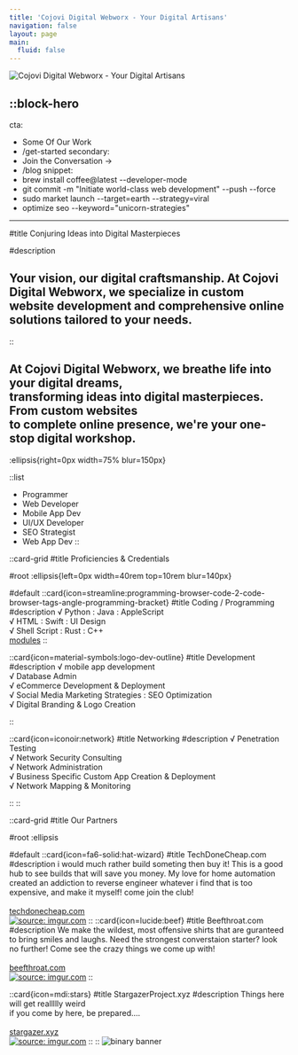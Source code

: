 ```yaml
---
title: 'Cojovi Digital Webworx - Your Digital Artisans'
navigation: false
layout: page
main:
  fluid: false
---
```

![Cojovi Digital Webworx - Your Digital Artisans](https://i.imgur.com/4Lfshn8.png "Cojovi Digital Webworx")

::block-hero
---
cta:
- Some Of Our Work
- /get-started
secondary:
- Join the Conversation →
- /blog
snippet: 
- brew install coffee@latest --developer-mode
- git commit -m "Initiate world-class web development" --push --force
- sudo market launch --target=earth --strategy=viral
- optimize seo --keyword="unicorn-strategies"

---
#title
Conjuring Ideas into Digital Masterpieces

#description
## Your vision, our digital craftsmanship. At Cojovi Digital Webworx, we specialize in custom website development and comprehensive online solutions tailored to your needs.
::

## At Cojovi Digital Webworx, we breathe life into your digital dreams, <br> transforming ideas into digital masterpieces. From custom websites <br> to complete online presence, we're your one-stop digital workshop.


:ellipsis{right=0px width=75% blur=150px}


  ::list
  - Programmer
  - Web Developer
  - Mobile App Dev
  - UI/UX Developer
  - SEO Strategist
  - Web App Dev
  ::

  

::card-grid
#title
Proficiencies & Credentials

#root
:ellipsis{left=0px width=40rem top=10rem blur=140px}

#default
  ::card{icon=streamline:programming-browser-code-2-code-browser-tags-angle-programming-bracket}
  #title
  Coding / Programming
  #description
 √ Python : Java : AppleScript <br>
 √ HTML : Swift : UI Design <br>
 √ Shell Script : Rust : C++ <br>
   [modules](https://modules.nuxtjs.org)
  ::

  ::card{icon=material-symbols:logo-dev-outline}
  #title
  Development
  #description
√ mobile app development <br>√ Database Admin <br>
√ eCommerce Development & Deployment <br>
√ Social Media Marketing Strategies : SEO Optimization <br>
√ Digital Branding & Logo Creation 

  ::

  ::card{icon=iconoir:network}
  #title
  Networking
  #description
√ Penetration Testing  <br>
√ Network Security Consulting <br>
√ Network Administration <br>
√ Business Specific Custom App Creation & Deployment <br>
√ Network Mapping & Monitoring

  ::
::

::card-grid
#title
Our Partners

#root
:ellipsis

#default
  ::card{icon=fa6-solid:hat-wizard}
  #title
  TechDoneCheap.com
  #description
  i would much rather build someting then buy it! This is a good hub to see builds that will save you money. My love for home automation created an addiction to reverse engineer whatever i find that is too expensive, and make it myself! come join the club!<br><br>
   [techdonecheap.com](https://techdonecheap.com)<br>
   <a href="https://imgur.com/McWDbr8"><img src="https://i.imgur.com/7QC5WBJ.png" title="source: imgur.com" /></a>
  ::
  ::card{icon=lucide:beef}
  #title
  Beefthroat.com
  #description
  We make the wildest, most offensive shirts that are guranteed to bring smiles and laughs.  Need the strongest converstaion starter? look no further!  Come see the crazy things we come up with! <br> <br>
   [beefthroat.com](https://beefthroat.com)<br>
   <a href="https://imgur.com/NjvLtlG"><img src="https://i.imgur.com/CmTOjYB.png" title="source: imgur.com" /></a>
  ::
 
  ::card{icon=mdi:stars}
  #title
  StargazerProject.xyz
  #description
   Things here will get reallllly weird<br> 
   if you come by here, be prepared....<br>  <br>
   [stargazer.xyz](https://stargazer.xyz)<br>
  <a href="https://imgur.com/Fto8pkO"><img src="https://i.imgur.com/9K6Noxf.png" title="source: imgur.com" /></a>
  ::
::
![binary banner](https://i.imgur.com/BIeRwBc.png) 
